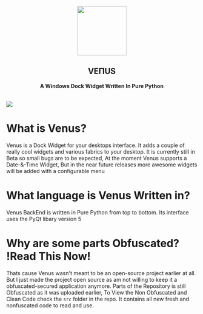 <p align="center"><img src="https://media.discordapp.net/attachments/741297902336475177/909738047447375872/Pngtreeletter_v_modern_3d_logo_5007412-modified.png" width="130px"></p>
<h2 align="center">VEПUS</h2>
<p align="center"><b>A Windows Dock Widget Written In Pure Python</b></p>
<br>
<kbd><img src="https://cdn.discordapp.com/attachments/905732238237368351/910124269797781504/unknown.png"></kbd>

# What is Venus?
Venus is a Dock Widget for your desktops interface. It adds a couple of really cool widgets and various fabrics to your desktop. It is currently still in Beta so small bugs are to be expected, At the moment Venus supports a Date-&-Time Widget, But in the near future releases more awesome widgets will be added with a configurable menu

# What language is Venus Written in?
Venus BackEnd is written in Pure Python from top to bottom. Its interface uses the PyQt libary version 5

# Why are some parts Obfuscated? !Read This Now!
Thats cause Venus wasn't meant to be an open-source project earlier at all. But I just made the project open source as am not willing to keep it a obfuscated-secured application anymore. Parts of the Repository is still Obfuscated as it was uploaded earlier, To View the Non Obfuscated and Clean Code check the `src` folder in the repo. It contains all new fresh and nonfuscated code to read and use.
